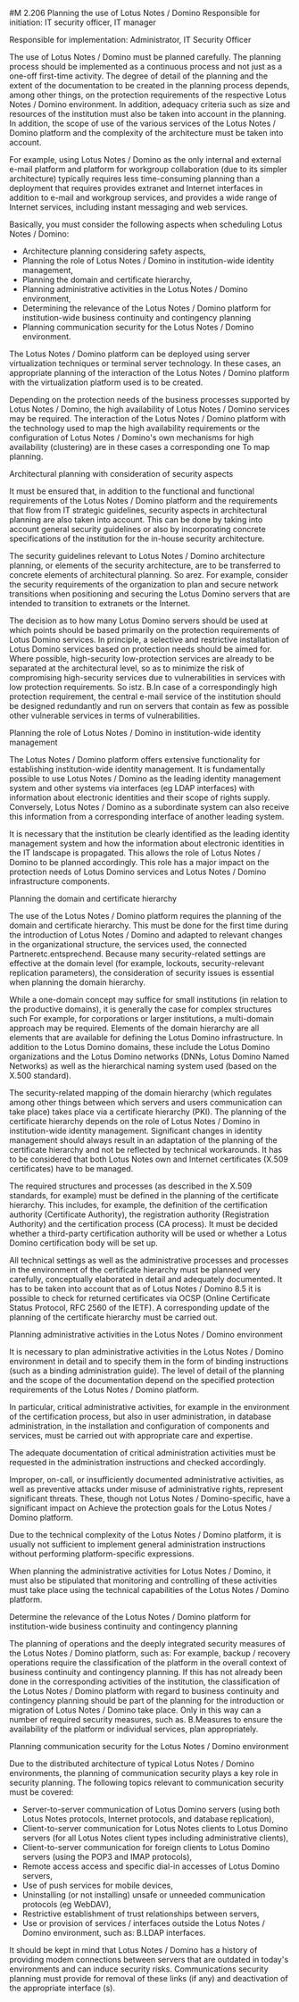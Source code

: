 #M 2.206 Planning the use of Lotus Notes / Domino
Responsible for initiation: IT security officer, IT manager

Responsible for implementation: Administrator, IT Security Officer

The use of Lotus Notes / Domino must be planned carefully. The planning process should be implemented as a continuous process and not just as a one-off first-time activity. The degree of detail of the planning and the extent of the documentation to be created in the planning process depends, among other things, on the protection requirements of the respective Lotus Notes / Domino environment. In addition, adequacy criteria such as size and resources of the institution must also be taken into account in the planning. In addition, the scope of use of the various services of the Lotus Notes / Domino platform and the complexity of the architecture must be taken into account.

For example, using Lotus Notes / Domino as the only internal and external e-mail platform and platform for workgroup collaboration (due to its simpler architecture) typically requires less time-consuming planning than a deployment that requires provides extranet and Internet interfaces in addition to e-mail and workgroup services, and provides a wide range of Internet services, including instant messaging and web services.

Basically, you must consider the following aspects when scheduling Lotus Notes / Domino:

* Architecture planning considering safety aspects,
* Planning the role of Lotus Notes / Domino in institution-wide identity management,
* Planning the domain and certificate hierarchy,
* Planning administrative activities in the Lotus Notes / Domino environment,
* Determining the relevance of the Lotus Notes / Domino platform for institution-wide business continuity and contingency planning
* Planning communication security for the Lotus Notes / Domino environment.


The Lotus Notes / Domino platform can be deployed using server virtualization techniques or terminal server technology. In these cases, an appropriate planning of the interaction of the Lotus Notes / Domino platform with the virtualization platform used is to be created.

Depending on the protection needs of the business processes supported by Lotus Notes / Domino, the high availability of Lotus Notes / Domino services may be required. The interaction of the Lotus Notes / Domino platform with the technology used to map the high availability requirements or the configuration of Lotus Notes / Domino's own mechanisms for high availability (clustering) are in these cases a corresponding one To map planning.

Architectural planning with consideration of security aspects

It must be ensured that, in addition to the functional and functional requirements of the Lotus Notes / Domino platform and the requirements that flow from IT strategic guidelines, security aspects in architectural planning are also taken into account. This can be done by taking into account general security guidelines or also by incorporating concrete specifications of the institution for the in-house security architecture.

The security guidelines relevant to Lotus Notes / Domino architecture planning, or elements of the security architecture, are to be transferred to concrete elements of architectural planning. So arez. For example, consider the security requirements of the organization to plan and secure network transitions when positioning and securing the Lotus Domino servers that are intended to transition to extranets or the Internet.

The decision as to how many Lotus Domino servers should be used at which points should be based primarily on the protection requirements of Lotus Domino services. In principle, a selective and restrictive installation of Lotus Domino services based on protection needs should be aimed for. Where possible, high-security low-protection services are already to be separated at the architectural level, so as to minimize the risk of compromising high-security services due to vulnerabilities in services with low protection requirements. So istz. B.In case of a correspondingly high protection requirement, the central e-mail service of the institution should be designed redundantly and run on servers that contain as few as possible other vulnerable services in terms of vulnerabilities.

Planning the role of Lotus Notes / Domino in institution-wide identity management

The Lotus Notes / Domino platform offers extensive functionality for establishing institution-wide identity management. It is fundamentally possible to use Lotus Notes / Domino as the leading identity management system and other systems via interfaces (eg LDAP interfaces) with information about electronic identities and their scope of rights supply. Conversely, Lotus Notes / Domino as a subordinate system can also receive this information from a corresponding interface of another leading system.

It is necessary that the institution be clearly identified as the leading identity management system and how the information about electronic identities in the IT landscape is propagated. This allows the role of Lotus Notes / Domino to be planned accordingly. This role has a major impact on the protection needs of Lotus Domino services and Lotus Notes / Domino infrastructure components.

Planning the domain and certificate hierarchy

The use of the Lotus Notes / Domino platform requires the planning of the domain and certificate hierarchy. This must be done for the first time during the introduction of Lotus Notes / Domino and adapted to relevant changes in the organizational structure, the services used, the connected Partneretc.entsprechend. Because many security-related settings are effective at the domain level (for example, lockouts, security-relevant replication parameters), the consideration of security issues is essential when planning the domain hierarchy.

While a one-domain concept may suffice for small institutions (in relation to the productive domains), it is generally the case for complex structures such For example, for corporations or larger institutions, a multi-domain approach may be required. Elements of the domain hierarchy are all elements that are available for defining the Lotus Domino infrastructure. In addition to the Lotus Domino domains, these include the Lotus Domino organizations and the Lotus Domino networks (DNNs, Lotus Domino Named Networks) as well as the hierarchical naming system used (based on the X.500 standard).

The security-related mapping of the domain hierarchy (which regulates among other things between which servers and users communication can take place) takes place via a certificate hierarchy (PKI). The planning of the certificate hierarchy depends on the role of Lotus Notes / Domino in institution-wide identity management. Significant changes in identity management should always result in an adaptation of the planning of the certificate hierarchy and not be reflected by technical workarounds. It has to be considered that both Lotus Notes own and Internet certificates (X.509 certificates) have to be managed.

The required structures and processes (as described in the X.509 standards, for example) must be defined in the planning of the certificate hierarchy. This includes, for example, the definition of the certification authority (Certificate Authority), the registration authority (Registration Authority) and the certification process (CA process). It must be decided whether a third-party certification authority will be used or whether a Lotus Domino certification body will be set up.

All technical settings as well as the administrative processes and processes in the environment of the certificate hierarchy must be planned very carefully, conceptually elaborated in detail and adequately documented. It has to be taken into account that as of Lotus Notes / Domino 8.5 it is possible to check for returned certificates via OCSP (Online Certificate Status Protocol, RFC 2560 of the IETF). A corresponding update of the planning of the certificate hierarchy must be carried out.

Planning administrative activities in the Lotus Notes / Domino environment

It is necessary to plan administrative activities in the Lotus Notes / Domino environment in detail and to specify them in the form of binding instructions (such as a binding administration guide). The level of detail of the planning and the scope of the documentation depend on the specified protection requirements of the Lotus Notes / Domino platform.

In particular, critical administrative activities, for example in the environment of the certification process, but also in user administration, in database administration, in the installation and configuration of components and services, must be carried out with appropriate care and expertise.

The adequate documentation of critical administration activities must be requested in the administration instructions and checked accordingly.

Improper, on-call, or insufficiently documented administrative activities, as well as preventive attacks under misuse of administrative rights, represent significant threats. These, though not Lotus Notes / Domino-specific, have a significant impact on Achieve the protection goals for the Lotus Notes / Domino platform.

Due to the technical complexity of the Lotus Notes / Domino platform, it is usually not sufficient to implement general administration instructions without performing platform-specific expressions.

When planning the administrative activities for Lotus Notes / Domino, it must also be stipulated that monitoring and controlling of these activities must take place using the technical capabilities of the Lotus Notes / Domino platform.

Determine the relevance of the Lotus Notes / Domino platform for institution-wide business continuity and contingency planning

The planning of operations and the deeply integrated security measures of the Lotus Notes / Domino platform, such as: For example, backup / recovery operations require the classification of the platform in the overall context of business continuity and contingency planning. If this has not already been done in the corresponding activities of the institution, the classification of the Lotus Notes / Domino platform with regard to business continuity and contingency planning should be part of the planning for the introduction or migration of Lotus Notes / Domino take place. Only in this way can a number of required security measures, such as. B.Measures to ensure the availability of the platform or individual services, plan appropriately.

Planning communication security for the Lotus Notes / Domino environment

Due to the distributed architecture of typical Lotus Notes / Domino environments, the planning of communication security plays a key role in security planning. The following topics relevant to communication security must be covered:

* Server-to-server communication of Lotus Domino servers (using both Lotus Notes protocols, Internet protocols, and database replication),
* Client-to-server communication for Lotus Notes clients to Lotus Domino servers (for all Lotus Notes client types including administrative clients),
* Client-to-server communication for foreign clients to Lotus Domino servers (using the POP3 and IMAP protocols),
* Remote access access and specific dial-in accesses of Lotus Domino servers,
* Use of push services for mobile devices,
* Uninstalling (or not installing) unsafe or unneeded communication protocols (eg WebDAV),
* Restrictive establishment of trust relationships between servers,
* Use or provision of services / interfaces outside the Lotus Notes / Domino environment, such as: B.LDAP interfaces.


It should be kept in mind that Lotus Notes / Domino has a history of providing modem connections between servers that are outdated in today's environments and can induce security risks. Communications security planning must provide for removal of these links (if any) and deactivation of the appropriate interface (s).



